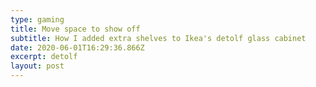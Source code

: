 ```yaml
---
type: gaming
title: Move space to show off
subtitle: How I added extra shelves to Ikea's detolf glass cabinet
date: 2020-06-01T16:29:36.866Z
excerpt: detolf
layout: post
---
```

